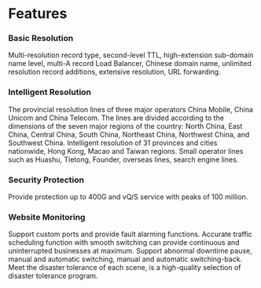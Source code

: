 # Features

  ### Basic Resolution

  Multi-resolution record type, second-level TTL, high-extension sub-domain name level, multi-A record Load Balancer, Chinese domain name, unlimited resolution record additions, extensive resolution, URL forwarding.

  ### **Intelligent Resolution**

  The provincial resolution lines of three major operators China Mobile, China Unicom and China Telecom. The lines are divided according to the dimensions of the seven major regions of the country: North China, East China, Central China, South China, Northeast China, Northwest China, and Southwest China. Intelligent resolution of 31 provinces and cities nationwide, Hong Kong, Macao and Taiwan regions. Small operator lines such as Huashu, Tietong, Founder, overseas lines, search engine lines.

  ### **Security Protection**

  Provide protection up to 400G and vQ/S service with peaks of 100 million.

  ### Website Monitoring

  Support custom ports and provide fault alarming functions.
  Accurate traffic scheduling function with smooth switching can provide continuous and uninterrupted businesses at maximum.
  Support abnormal downtime pause, manual and automatic switching, manual and automatic switching-back.
  Meet the disaster tolerance of each scene, is a high-quality selection of disaster tolerance program.

